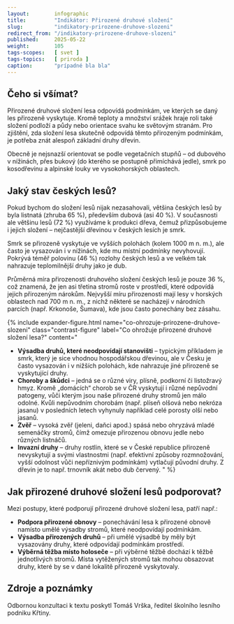 ```yaml
---
layout:        infographic
title:         "Indikátor: Přirozené druhové složení"
slug:          "indikatory-prirozene-druhove-slozeni"
redirect_from: "/indikatory-prirozene-druhove-slozeni"
published:     2025-05-22
weight:        105
tags-scopes:   [ svet ]
tags-topics:   [ priroda ]
caption:       "prípadné bla bla"
---
```



## Čeho si všímat?

Přirozené druhové složení lesa odpovídá podmínkám, ve kterých se daný les přirozeně vyskytuje. Kromě teploty a množství srážek hraje roli také složení podloží a půdy nebo orientace svahu ke světovým stranám. Pro zjištění, zda složení lesa skutečně odpovídá těmto přirozeným podmínkám, je potřeba znát alespoň základní druhy dřevin.

Obecně je nejsnazší orientovat se podle vegetačních stupňů – od dubového v nížinách, přes bukový (do kterého se postupně přimíchává jedle), smrk po kosodřevinu a alpinské louky ve vysokohorských oblastech.

## Jaký stav českých lesů?

Pokud bychom do složení lesů nijak nezasahovali, většina českých lesů by byla listnatá (zhruba 65 %), především dubová (asi 40 %). V současnosti ale většinu lesů (72 %) využíváme k produkci dřeva, čemuž přizpůsobujeme i jejich složení – nejčastější dřevinou v českých lesích je smrk.

Smrk se přirozeně vyskytuje ve vyšších polohách (kolem 1000 m n. m.), ale často je vysazován i v nížinách, kde mu místní podmínky nevyhovují. Pokrývá téměř polovinu (46 %) rozlohy českých lesů a ve velkém tak nahrazuje teplomilnější druhy jako je dub.

Průměrná míra přirozenosti druhového složení českých lesů je pouze 36 %, což znamená, že jen asi třetina stromů roste v prostředí, které odpovídá jejich přirozeným nárokům. Nejvyšší míru přirozenosti mají lesy v horských oblastech nad 700 m n. m., z nichž některé se nacházejí v národních parcích (např. Krkonoše, Šumava), kde jsou často ponechány bez zásahu.

{% include expander-figure.html
   name="co-ohrozuje-prirozene-druhove-slozeni"
   class="contrast-figure"
   label="Co ohrožuje přirozené druhové složení lesa?"
   content="
- **Výsadba druhů, které neodpovídají stanovišti** – typickým příkladem je smrk, který je sice vhodnou hospodářskou dřevinou, ale v Česku je často vysazován i v nižších polohách, kde nahrazuje jiné přirozeně se vyskytující druhy.
- **Choroby a škůdci** – jedná se o různé viry, plísně, podkorní či listožravý hmyz. Kromě „domácích“ chorob se v ČR vyskytují i různé nepůvodní patogeny, vůči kterým jsou naše přirozené druhy stromů jen málo odolné. Kvůli nepůvodním chorobám (např. plíseň olšová nebo nekróza jasanu) v posledních letech vyhynuly například celé porosty olší nebo jasanů.
- **Zvěř** – vysoká zvěř (jeleni, daňci apod.) spásá nebo ohryzává mladé semenáčky stromů, čímž omezuje přirozenou obnovu jedle nebo různých listnáčů.
- **Invazní druhy** – druhy rostlin, které se v České republice přirozeně nevyskytují a svými vlastnostmi (např. efektivní způsoby rozmnožování, vyšší odolnost vůči nepříznivým podmínkám) vytlačují původní druhy. Z dřevin je to např. trnovník akát nebo dub červený.
"
%}

## Jak přirozené druhové složení lesů podporovat?
Mezi postupy, které podporují přirozené druhové složení lesa, patří např.:
- **Podpora přirozené obnovy** – ponechávání lesa k přirozené obnově namísto umělé výsadby stromů, které neodpovídají podmínkám.
- **Výsadba přirozených druhů** – při umělé výsadbě by měly být vysazovány druhy, které odpovídají podmínkám prostředí. 
- **Výběrná těžba místo holoseče** – při výběrné těžbě dochází k těžbě jednotlivých stromů. Místa vytěžených stromů tak mohou obsazovat druhy, které by se v dané lokalitě přirozeně vyskytovaly.

## Zdroje a poznámky
Odbornou konzultaci k textu poskytl Tomáš Vrška, ředitel školního lesního podniku Křtiny. 
[^postranni-cara]: Ryby se orientují pomocí postranní čáry, kterou vnímají tlak a proudění vody.
[^AOPK]: [Agentura ochrany přírody a krajiny ČR](https://vodnitoky.ochranaprirody.cz/download/180/ooopk-koncepce-zpruchodneni_ricni_site_2020_text-20200528.pdf)
[^Amber]: Databáze [Amber](https://amber.international/european-barrier-atlas/)
[^jeden-metr]: Spadají sem však pouze bariéry vyšší než 1 m.
[^belletti]: Belletti, B., Garcia de Leaniz, C., Jones, J. et al. More than one million barriers fragment Europe’s rivers. Nature 588, 436–441 (2020). https://doi.org/10.1038/s41586-020-3005-2
